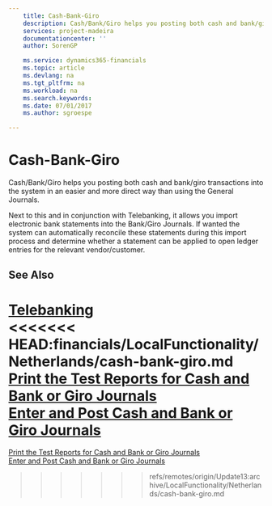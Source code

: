 ```yaml
---
    title: Cash-Bank-Giro
    description: Cash/Bank/Giro helps you posting both cash and bank/giro transactions into the system in an easier and more direct way than using the General Journals.
    services: project-madeira    
    documentationcenter: ''
    author: SorenGP

    ms.service: dynamics365-financials
    ms.topic: article
    ms.devlang: na
    ms.tgt_pltfrm: na
    ms.workload: na
    ms.search.keywords:
    ms.date: 07/01/2017
    ms.author: sgroespe

---
```

# Cash-Bank-Giro
Cash/Bank/Giro helps you posting both cash and bank/giro transactions into the system in an easier and more direct way than using the General Journals.  

 Next to this and in conjunction with Telebanking, it allows you import electronic bank statements into the Bank/Giro Journals. If wanted the system can automatically reconcile these statements during this import process and determine whether a statement can be applied to open ledger entries for the relevant vendor/customer.  

## See Also  
 [Telebanking](telebanking.md)   
<<<<<<< HEAD:financials/LocalFunctionality/Netherlands/cash-bank-giro.md
 [Print the Test Reports for Cash and Bank or Giro Journals](how-to-print-the-test-reports-for-cash-and-bank-or-giro-journals.md)   
 [Enter and Post Cash and Bank or Giro Journals](how-to-enter-and-post-cash-and-bank-or-giro-journals.md)
=======
 [Print the Test Reports for Cash and Bank or Giro Journals](how-to-print-the-test-reports-for-cash-and-bank-or-giro-journals.md)   
 [Enter and Post Cash and Bank or Giro Journals](how-to-enter-and-post-cash-and-bank-or-giro-journals.md)
>>>>>>> refs/remotes/origin/Update13:archive/LocalFunctionality/Netherlands/cash-bank-giro.md
